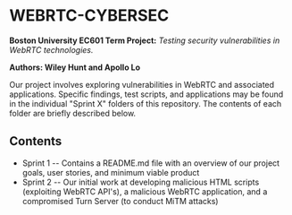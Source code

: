 # WEBRTC-CYBERSEC
**Boston University EC601 Term Project:** *Testing security vulnerabilities in WebRTC technologies.*

**Authors: Wiley Hunt and Apollo Lo**

Our project involves exploring vulnerabilities in WebRTC and associated applications. Specific findings, test scripts, and applications may be found in the individual "Sprint X" folders of this repository. The contents of each folder are briefly described below. 

## Contents
* Sprint 1 -- Contains a README.md file with an overview of our project goals, user stories, and minimum viable product
* Sprint 2 -- Our initial work at developing malicious HTML scripts (exploiting WebRTC API's), a malicious WebRTC application, and a compromised Turn Server (to conduct MiTM attacks)
